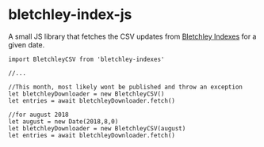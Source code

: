 # bletchley-index-js
A small JS library that fetches the CSV updates from [Bletchley Indexes](bletchleyindexes.com) for a given date.

```
import BletchleyCSV from 'bletchley-indexes'

//...

//This month, most likely wont be published and throw an exception
let bletchleyDownloader = new BletchleyCSV()
let entries = await bletchleyDownloader.fetch()

//for august 2018
let august = new Date(2018,8,0)
let bletchleyDownloader = new BletchleyCSV(august)
let entries = await bletchleyDownloader.fetch()
```
